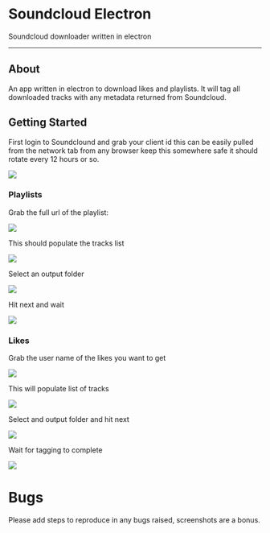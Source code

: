 # Soundcloud Electron

Soundcloud downloader written in electron

* * *
## About
An app written in electron to download likes and playlists. It will tag all downloaded tracks with any metadata returned from Soundcloud.

## Getting Started
First login to Soundclound and grab your client id this can be easily pulled from the network tab from any browser keep this somewhere safe it should rotate every 12 hours or so.

<img src="./imgs/home.png">

### Playlists

Grab the full url of the playlist:

<img src="./imgs/playlist.png">

This should populate the tracks list

<img src="./imgs/playlist-tracks.png">

Select an output folder

<img src="./imgs/playlist-folder.png">

Hit next and wait

<img src="./imgs/playlist-done.png">

### Likes

Grab the user name of the likes you want to get

<img src="./imgs/likes.png">

This will populate list of tracks

<img src="./imgs/likes-tracks.png">

Select and output folder and hit next

<img src="./imgs/likes-started.png">

Wait for tagging to complete

<img src="./imgs/likes-done.png">

# Bugs

Please add steps to reproduce in any bugs raised, screenshots are a bonus.
